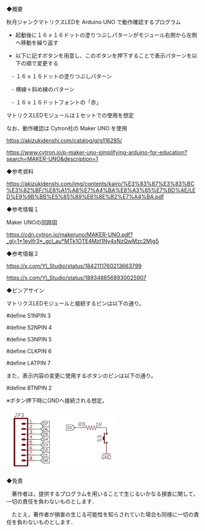 ◆概要

秋月ジャンクマトリクスLEDを Arduino UNO で動作確認するプログラム

- 起動後に１６ｘ１６ドットの塗りつぶしパターンがモジュール右側から左側へ移動を繰り返す

- 以下に記すボタンを用意し、このボタンを押下することで表示パターンを以下の順で変更する

　- １６ｘ１６ドットの塗りつぶしパターン

　- 横線＋斜め線のパターン

　- １６ｘ１６ドットフォントの「赤」

マトリクスLEDモジュールは１セットでの使用を想定

なお、動作確認は Cytron社の Maker UNO を使用

https://akizukidenshi.com/catalog/g/g116285/

https://www.cytron.io/p-maker-uno-simplifying-arduino-for-education?search=MAKER-UNO&description=1

◆参考資料

https://akizukidenshi.com/img/contents/kairo/%E3%83%87%E3%83%BC%E3%82%BF/%E8%A1%A8%E7%A4%BA%E8%A3%85%E7%BD%AE/LED%E9%9B%BB%E5%85%89%E6%8E%B2%E7%A4%BA.pdf

◆参考情報１

Maker UNOの回路図

https://cdn.cytron.io/makeruno/MAKER-UNO.pdf?_gl=1*1eylfr3*_gcl_au*MTk1OTE4MzI1Ny4xNzQwMzc2Mjg5

◆参考情報２

https://x.com/YI_Studio/status/1842111760213663799

https://x.com/YI_Studio/status/1893488568930025907


◆ピンアサイン

マトリクスLEDモジュールと接続するピンは以下の通り。

#define S1NPIN          3

#define S2NPIN          4

#define S3NPIN          5

#define CLKPIN          6

#define LATPIN          7

また、表示内容の変更に使用するボタンのピンは以下の通り。

#define BTNPIN          2

※ボタン押下時にGNDへ接続される想定。

![schem](https://github.com/Y-Ishioka/UNO_junk_test/blob/main/btn_pin.jpg)


◆免責

　著作者は，提供するプログラムを用いることで生じるいかなる損害に関して，一切の責任を負わないものとします．

　たとえ，著作者が損害の生じる可能性を知らされていた場合も同様に一切の責任を負わないものとします．
